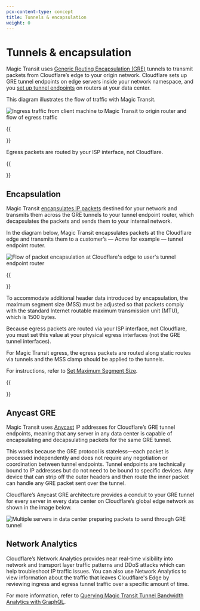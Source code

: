 ```yaml
---
pcx-content-type: concept
title: Tunnels & encapsulation
weight: 0
---
```


# Tunnels & encapsulation

Magic Transit uses [Generic Routing Encapsulation (GRE)](https://www.cloudflare.com/learning/network-layer/what-is-gre-tunneling/) tunnels to transmit packets from Cloudflare’s edge to your origin network. Cloudflare sets up GRE tunnel endpoints on edge servers inside your network namespace, and you [set up tunnel endpoints](/magic-transit/how-to/configure-tunnels/) on routers at your data center.

This diagram illustrates the flow of traffic with Magic Transit.

![Ingress traffic from client machine to Magic Transit to origin router and flow of egress traffic](/magic-transit/static/mt-gre-tunnel-flow.png)

{{<Aside type="note" header="Note">}}

Egress packets are routed by your ISP interface, not Cloudflare.

{{</Aside>}}

## Encapsulation

Magic Transit [encapsulates IP packets](https://www.cloudflare.com/learning/network-layer/what-is-tunneling/) destined for your network and transmits them across the GRE tunnels to your tunnel endpoint router, which decapsulates the packets and sends them to your internal network.

In the diagram below, Magic Transit encapsulates packets at the Cloudflare edge and transmits them to a customer’s — Acme for example — tunnel endpoint router.

![Flow of packet encapsulation at Cloudflare's edge to user's tunnel endpoint router](/magic-transit/static/magic-transit-anycast-1.png)

{{<Aside type="note" header="Note">}}

To accommodate additional header data introduced by encapsulation, the maximum segment size (MSS) must be adjusted so that packets comply with the standard Internet routable maximum transmission unit (MTU), which is 1500 bytes.

Because egress packets are routed via your ISP interface, not Cloudflare, you must set this value at your physical egress interfaces (not the GRE tunnel interfaces).

For Magic Transit egress, the egress packets are routed along static routes via tunnels and the MSS clamp should be applied to the tunnels.

For instructions, refer to [Set Maximum Segment Size](/magic-transit/prerequisites/#set-maximum-segment-size).

{{</Aside>}}

## Anycast GRE

Magic Transit uses [Anycast](https://www.cloudflare.com/learning/cdn/glossary/anycast-network/) IP addresses for Cloudflare’s GRE tunnel endpoints, meaning that any server in any data center is capable of encapsulating and decapsulating packets for the same GRE tunnel.

This works because the GRE protocol is stateless—each packet is processed independently and does not require any negotiation or coordination between tunnel endpoints. Tunnel endpoints are technically bound to IP addresses but do not need to be bound to specific devices. Any device that can strip off the outer headers and then route the inner packet can handle any GRE packet sent over the tunnel.

Cloudflare’s Anycast GRE architecture provides a conduit to your GRE tunnel for every server in every data center on Cloudflare’s global edge network as shown in the image below.

![Multiple servers in data center preparing packets to send through GRE tunnel](/magic-transit/static/magic-transit-anycast-2.png)

## Network Analytics

Cloudflare’s Network Analytics provides near real-time visibility into network and transport layer traffic patterns and DDoS attacks which can help troubleshoot IP traffic issues. You can also use Network Analytics to view information about the traffic that leaves Cloudflare's Edge by reviewing ingress and egress tunnel traffic over a specific amount of time. 

For more information, refer to [Querying Magic Transit Tunnel Bandwidth Analytics with GraphQL](/analytics/graphql-api/tutorials/querying-magic-transit-tunnel-bandwidth-analytics/).